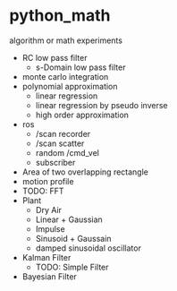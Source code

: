 # python_math
algorithm or math experiments

- RC low pass filter  
  - s-Domain low pass filter  
- monte carlo integration  
- polynomial approximation  
  - linear regression  
  - linear regression by pseudo inverse  
  - high order approximation  
- ros  
  - /scan recorder  
  - /scan scatter  
  - random /cmd_vel  
  - subscriber  
- Area of two overlapping rectangle  
- motion profile  
- TODO: FFT  
- Plant  
  - Dry Air  
  - Linear + Gaussian  
  - Impulse  
  - Sinusoid + Gaussain  
  - damped sinusoidal oscillator  
- Kalman Filter  
  - TODO: Simple Filter  
- Bayesian Filter  
